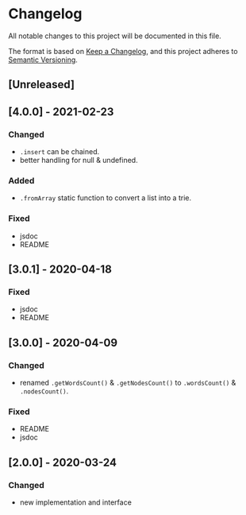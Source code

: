 # Changelog
All notable changes to this project will be documented in this file.

The format is based on [Keep a Changelog](https://keepachangelog.com/en/1.0.0/),
and this project adheres to [Semantic Versioning](https://semver.org/spec/v2.0.0.html).

## [Unreleased]

## [4.0.0] - 2021-02-23

### Changed
- `.insert` can be chained.
- better handling for null & undefined.

### Added
- `.fromArray` static function to convert a list into a trie.

### Fixed
- jsdoc
- README

## [3.0.1] - 2020-04-18
### Fixed
- jsdoc
- README

## [3.0.0] - 2020-04-09
### Changed
- renamed `.getWordsCount()` & `.getNodesCount()` to `.wordsCount()` & `.nodesCount()`.

### Fixed
- README
- jsdoc

## [2.0.0] - 2020-03-24
### Changed
- new implementation and interface
